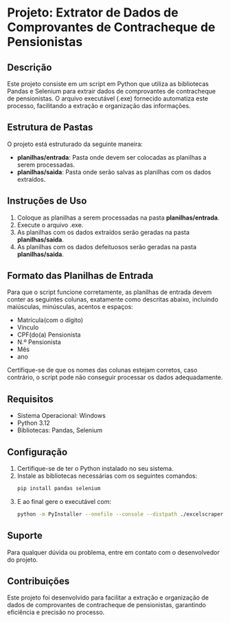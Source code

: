 # Projeto: Extrator de Dados de Comprovantes de Contracheque de Pensionistas

## Descrição

Este projeto consiste em um script em Python que utiliza as bibliotecas Pandas e Selenium para extrair dados de comprovantes de contracheque de pensionistas. O arquivo executável (.exe) fornecido automatiza este processo, facilitando a extração e organização das informações.

## Estrutura de Pastas

O projeto está estruturado da seguinte maneira:

- **planilhas/entrada**: Pasta onde devem ser colocadas as planilhas a serem processadas.
- **planilhas/saida**: Pasta onde serão salvas as planilhas com os dados extraídos.

## Instruções de Uso

1. Coloque as planilhas a serem processadas na pasta **planilhas/entrada**.
2. Execute o arquivo .exe.
3. As planilhas com os dados extraídos serão geradas na pasta **planilhas/saida**.
4. As planilhas com os dados defeituosos serão geradas na pasta **planilhas/saida**.

## Formato das Planilhas de Entrada

Para que o script funcione corretamente, as planilhas de entrada devem conter as seguintes colunas, exatamente como descritas abaixo, incluindo maiúsculas, minúsculas, acentos e espaços:

- Matrícula(com o dígito)
- Vínculo
- CPF(do(a) Pensionista
- N.º Pensionista
- Mês
- ano

Certifique-se de que os nomes das colunas estejam corretos, caso contrário, o script pode não conseguir processar os dados adequadamente.

## Requisitos

- Sistema Operacional: Windows
- Python 3.12
- Bibliotecas: Pandas, Selenium

## Configuração

1. Certifique-se de ter o Python instalado no seu sistema.
2. Instale as bibliotecas necessárias com os seguintes comandos:
   ```sh
   pip install pandas selenium
   ```
3. E ao final gere o executável com:
	```sh
	python -m PyInstaller --onefile --console --distpath ./excelscraper main.py --name excelscraper
	```

## Suporte

Para qualquer dúvida ou problema, entre em contato com o desenvolvedor do projeto.

## Contribuições

Este projeto foi desenvolvido para facilitar a extração e organização de dados de comprovantes de contracheque de pensionistas, garantindo eficiência e precisão no processo.